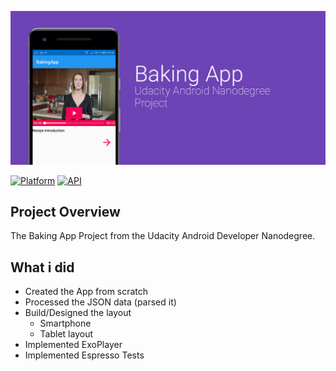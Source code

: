 ![Screenshot](baking_preview.png)

[![Platform](https://img.shields.io/badge/platform-android-green.svg)](http://developer.android.com/index.html)
[![API](https://img.shields.io/badge/API-16%2B-brightgreen.svg?style=flat)](https://android-arsenal.com/api?level=16)
## Project Overview
The Baking App Project from the Udacity Android Developer Nanodegree.

## What i did
- Created the App from scratch
- Processed the JSON data (parsed it)
- Build/Designed the layout
  - Smartphone
  - Tablet layout
- Implemented ExoPlayer
- Implemented Espresso Tests

